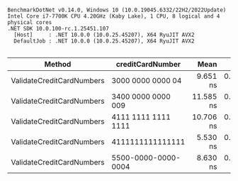 ```

BenchmarkDotNet v0.14.0, Windows 10 (10.0.19045.6332/22H2/2022Update)
Intel Core i7-7700K CPU 4.20GHz (Kaby Lake), 1 CPU, 8 logical and 4 physical cores
.NET SDK 10.0.100-rc.1.25451.107
  [Host]     : .NET 10.0.0 (10.0.25.45207), X64 RyuJIT AVX2
  DefaultJob : .NET 10.0.0 (10.0.25.45207), X64 RyuJIT AVX2


```
| Method                    | creditCardNumber    | Mean      | Error     | StdDev    | Allocated |
|-------------------------- |-------------------- |----------:|----------:|----------:|----------:|
| ValidateCreditCardNumbers | 3000 0000 0000 04   |  9.651 ns | 0.0471 ns | 0.0441 ns |         - |
| ValidateCreditCardNumbers | 3400 0000 0000 009  | 11.585 ns | 0.0288 ns | 0.0255 ns |         - |
| ValidateCreditCardNumbers | 4111 1111 1111 1111 | 10.706 ns | 0.0391 ns | 0.0366 ns |         - |
| ValidateCreditCardNumbers | 4111111111111111    |  5.530 ns | 0.0221 ns | 0.0196 ns |         - |
| ValidateCreditCardNumbers | 5500-0000-0000-0004 |  8.630 ns | 0.0511 ns | 0.0453 ns |         - |
